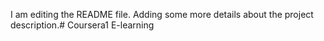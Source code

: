 I am editing the README file. Adding some more details about the project description.# Coursera1
E-learning
